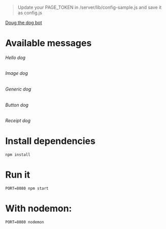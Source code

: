 > Update your PAGE_TOKEN in /server/lib/config-sample.js and save it as config.js

[Doug the dog bot](https://www.facebook.com/dougthedogbot/)

# Available messages

###### Hello dog
###### Image dog
###### Generic dog
###### Button dog
###### Receipt dog

# Install dependencies
```
npm install
```
# Run it
```
PORT=8080 npm start
```
# With nodemon:
```
PORT=8080 nodemon
```
